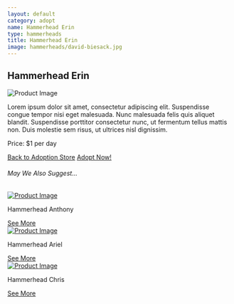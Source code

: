 ```yaml
---
layout: default
category: adopt
name: Hammerhead Erin
type: hammerheads
title: Hammerhead Erin
image: hammerheads/david-biesack.jpg
---
```


<main class="product-details" role="main">
	<h2>Hammerhead Erin</h2>
	<div class="grid">
		<div class="unit unit-s-1 unit-m-1-2 unit-l-1-2">
			<img class="img-flex" src="{{site.baseurl}}/images/hammerheads/david-biesack.jpg" alt="Product Image">
		</div>
		<div class="unit unit-s-1 unit-m-1-2 unit-l-1-2">
			<p class="description">Lorem ipsum dolor sit amet, consectetur adipiscing elit. Suspendisse congue tempor nisi eget malesuada. Nunc malesuada felis quis aliquet blandit. Suspendisse porttitor consectetur nunc, ut fermentum tellus mattis non. Duis molestie sem risus, ut ultrices nisl dignissim.</p>
		</div>
		<div class="unit unit-s-1 unit-l-1-2">
			<p>Price: $1 per day</p>
			<a class="btn btn-alt2" href="{{site.baseurl}}/adopt/">Back to Adoption Store</a>
			<a class="btn giga btn-alt" href="{{site.baseurl}}/cart/">Adopt Now!</a>
		</div>
	</div>
	<div class="unit unit-s-1">
		<h6>May We Also Suggest...</h6>
		<div class="unit unit-s-1 unit-m-1-2 unit-l-1-3">
			<a class="btn micro" href="{{site.baseurl}}/adopt/hammerhead-1/"><img src="{{site.baseurl}}/images/{{adopt.image}}" alt="Product Image"></a>
			<p>Hammerhead Anthony</p>
			<a class="btn micro" href="{{site.baseurl}}/adopt/hammerhead-1/">See More</a>
		</div>
		<div class="unit unit-s-1 unit-m-1-2 unit-l-1-3">
			<a class="btn micro" href="{{site.baseurl}}/adopt/hammerhead-3/"><img src="{{site.baseurl}}/images/{{adopt.image}}" alt="Product Image"></a>
			<p>Hammerhead Ariel</p>
			<a class="btn micro" href="{{site.baseurl}}/adopt/hammerhead-3/">See More</a>
		</div>
		<div class="unit unit-s-1 unit-l-1-3">
			<a class="btn micro" href="{{site.baseurl}}/adopt/hammerhead-4/"><img src="{{site.baseurl}}/images/{{adopt.image}}" alt="Product Image"></a>
			<p>Hammerhead Chris</p>
			<a class="btn micro" href="{{site.baseurl}}/adopt/hammerhead-4/">See More</a>
		</div>
	</div>
</main>